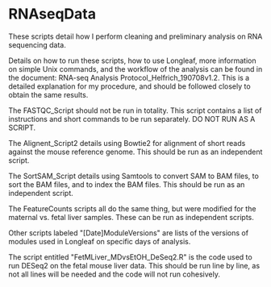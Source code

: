 # RNAseqData
These scripts detail how I perform cleaning and preliminary analysis on RNA sequencing data. 

Details on how to run these scripts, how to use Longleaf, more information on simple Unix commands, and the workflow of the analysis can be found in the document: RNA-seq Analysis Protocol_Helfrich_190708v1.2. This is a detailed explanation for my procedure, and should be followed closely to obtain the same results.

The FASTQC_Script should not be run in totality. This script contains a list of instructions and short commands to be run separately. DO NOT RUN AS A SCRIPT. 

The Alignent_Script2 details using Bowtie2 for alignment of short reads against the mouse reference genome. This should be run as an independent script.

The SortSAM_Script details using Samtools to convert SAM to BAM files, to sort the BAM files, and to index the BAM files. This should be run as an independent script.

The FeatureCounts scripts all do the same thing, but were modified for the maternal vs. fetal liver samples. These can be run as independent scripts.

Other scripts labeled "[Date]ModuleVersions" are lists of the versions of modules used in Longleaf on specific days of analysis.

The script entitled "FetMLiver_MDvsEtOH_DeSeq2.R" is the code used to run DESeq2 on the fetal mouse liver data. This should be run line by line, as not all lines will be needed and the code will not run cohesively. 

